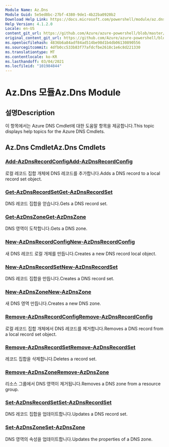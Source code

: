 ```yaml
---
Module Name: Az.Dns
Module Guid: 5e5ed8bc-27bf-4380-9de1-4b22ba0920b2
Download Help Link: https://docs.microsoft.com/powershell/module/az.dns
Help Version: 4.1.2.0
Locale: en-US
content_git_url: https://github.com/Azure/azure-powershell/blob/master/src/Dns/Dns/help/Az.DNS.md
original_content_git_url: https://github.com/Azure/azure-powershell/blob/master/src/Dns/Dns/help/Az.DNS.md
ms.openlocfilehash: 4836b6a84adf84ad514be98d1b4db06130890556
ms.sourcegitcommit: 4dfb0cc533b83f77afdcfbe2618c1e6c8d221330
ms.translationtype: MT
ms.contentlocale: ko-KR
ms.lasthandoff: 03/04/2021
ms.locfileid: "101984844"
---
```

# <span data-ttu-id="fab86-101">Az.Dns 모듈</span><span class="sxs-lookup"><span data-stu-id="fab86-101">Az.Dns Module</span></span>
## <span data-ttu-id="fab86-102">설명</span><span class="sxs-lookup"><span data-stu-id="fab86-102">Description</span></span>
<span data-ttu-id="fab86-103">이 항목에서는 Azure DNS Cmdlet에 대한 도움말 항목을 제공합니다.</span><span class="sxs-lookup"><span data-stu-id="fab86-103">This topic displays help topics for the Azure DNS Cmdlets.</span></span>

## <span data-ttu-id="fab86-104">Az.Dns Cmdlet</span><span class="sxs-lookup"><span data-stu-id="fab86-104">Az.Dns Cmdlets</span></span>
### [<span data-ttu-id="fab86-105">Add-AzDnsRecordConfig</span><span class="sxs-lookup"><span data-stu-id="fab86-105">Add-AzDnsRecordConfig</span></span>](Add-AzDnsRecordConfig.md)
<span data-ttu-id="fab86-106">로컬 레코드 집합 개체에 DNS 레코드를 추가합니다.</span><span class="sxs-lookup"><span data-stu-id="fab86-106">Adds a DNS record to a local record set object.</span></span>

### [<span data-ttu-id="fab86-107">Get-AzDnsRecordSet</span><span class="sxs-lookup"><span data-stu-id="fab86-107">Get-AzDnsRecordSet</span></span>](Get-AzDnsRecordSet.md)
<span data-ttu-id="fab86-108">DNS 레코드 집합을 얻습니다.</span><span class="sxs-lookup"><span data-stu-id="fab86-108">Gets a DNS record set.</span></span>

### [<span data-ttu-id="fab86-109">Get-AzDnsZone</span><span class="sxs-lookup"><span data-stu-id="fab86-109">Get-AzDnsZone</span></span>](Get-AzDnsZone.md)
<span data-ttu-id="fab86-110">DNS 영역이 도착합니다.</span><span class="sxs-lookup"><span data-stu-id="fab86-110">Gets a DNS zone.</span></span>

### [<span data-ttu-id="fab86-111">New-AzDnsRecordConfig</span><span class="sxs-lookup"><span data-stu-id="fab86-111">New-AzDnsRecordConfig</span></span>](New-AzDnsRecordConfig.md)
<span data-ttu-id="fab86-112">새 DNS 레코드 로컬 개체를 만듭니다.</span><span class="sxs-lookup"><span data-stu-id="fab86-112">Creates a new DNS record local object.</span></span>

### [<span data-ttu-id="fab86-113">New-AzDnsRecordSet</span><span class="sxs-lookup"><span data-stu-id="fab86-113">New-AzDnsRecordSet</span></span>](New-AzDnsRecordSet.md)
<span data-ttu-id="fab86-114">DNS 레코드 집합을 만듭니다.</span><span class="sxs-lookup"><span data-stu-id="fab86-114">Creates a DNS record set.</span></span>

### [<span data-ttu-id="fab86-115">New-AzDnsZone</span><span class="sxs-lookup"><span data-stu-id="fab86-115">New-AzDnsZone</span></span>](New-AzDnsZone.md)
<span data-ttu-id="fab86-116">새 DNS 영역 만듭니다.</span><span class="sxs-lookup"><span data-stu-id="fab86-116">Creates a new DNS zone.</span></span>

### [<span data-ttu-id="fab86-117">Remove-AzDnsRecordConfig</span><span class="sxs-lookup"><span data-stu-id="fab86-117">Remove-AzDnsRecordConfig</span></span>](Remove-AzDnsRecordConfig.md)
<span data-ttu-id="fab86-118">로컬 레코드 집합 개체에서 DNS 레코드를 제거합니다.</span><span class="sxs-lookup"><span data-stu-id="fab86-118">Removes a DNS record from a local record set object.</span></span>

### [<span data-ttu-id="fab86-119">Remove-AzDnsRecordSet</span><span class="sxs-lookup"><span data-stu-id="fab86-119">Remove-AzDnsRecordSet</span></span>](Remove-AzDnsRecordSet.md)
<span data-ttu-id="fab86-120">레코드 집합을 삭제합니다.</span><span class="sxs-lookup"><span data-stu-id="fab86-120">Deletes a record set.</span></span>

### [<span data-ttu-id="fab86-121">Remove-AzDnsZone</span><span class="sxs-lookup"><span data-stu-id="fab86-121">Remove-AzDnsZone</span></span>](Remove-AzDnsZone.md)
<span data-ttu-id="fab86-122">리소스 그룹에서 DNS 영역이 제거됩니다.</span><span class="sxs-lookup"><span data-stu-id="fab86-122">Removes a DNS zone from a resource group.</span></span>

### [<span data-ttu-id="fab86-123">Set-AzDnsRecordSet</span><span class="sxs-lookup"><span data-stu-id="fab86-123">Set-AzDnsRecordSet</span></span>](Set-AzDnsRecordSet.md)
<span data-ttu-id="fab86-124">DNS 레코드 집합을 업데이트합니다.</span><span class="sxs-lookup"><span data-stu-id="fab86-124">Updates a DNS record set.</span></span>

### [<span data-ttu-id="fab86-125">Set-AzDnsZone</span><span class="sxs-lookup"><span data-stu-id="fab86-125">Set-AzDnsZone</span></span>](Set-AzDnsZone.md)
<span data-ttu-id="fab86-126">DNS 영역의 속성을 업데이트합니다.</span><span class="sxs-lookup"><span data-stu-id="fab86-126">Updates the properties of a DNS zone.</span></span>

